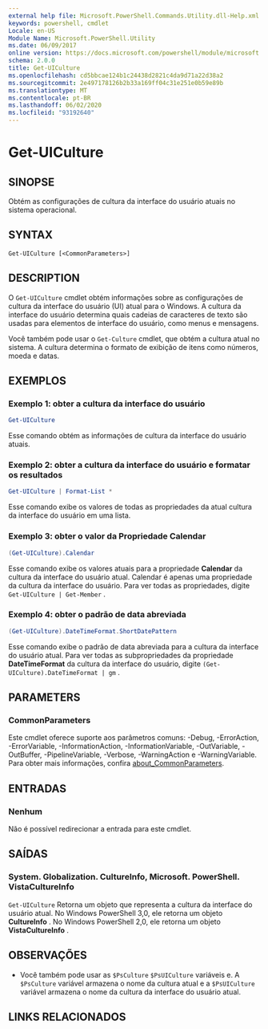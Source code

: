 ```yaml
---
external help file: Microsoft.PowerShell.Commands.Utility.dll-Help.xml
keywords: powershell, cmdlet
Locale: en-US
Module Name: Microsoft.PowerShell.Utility
ms.date: 06/09/2017
online version: https://docs.microsoft.com/powershell/module/microsoft.powershell.utility/get-uiculture?view=powershell-7&WT.mc_id=ps-gethelp
schema: 2.0.0
title: Get-UICulture
ms.openlocfilehash: cd5bbcae124b1c24438d2821c4da9d71a22d38a2
ms.sourcegitcommit: 2e497178126b2b33a169ff04c31e251e0b59e89b
ms.translationtype: MT
ms.contentlocale: pt-BR
ms.lasthandoff: 06/02/2020
ms.locfileid: "93192640"
---
```

# Get-UICulture

## SINOPSE
Obtém as configurações de cultura da interface do usuário atuais no sistema operacional.

## SYNTAX

```
Get-UICulture [<CommonParameters>]
```

## DESCRIPTION

O `Get-UICulture` cmdlet obtém informações sobre as configurações de cultura da interface do usuário (UI) atual para o Windows.
A cultura da interface do usuário determina quais cadeias de caracteres de texto são usadas para elementos de interface do usuário, como menus e mensagens.

Você também pode usar o `Get-Culture` cmdlet, que obtém a cultura atual no sistema.
A cultura determina o formato de exibição de itens como números, moeda e datas.

## EXEMPLOS

### Exemplo 1: obter a cultura da interface do usuário

```powershell
Get-UICulture
```

Esse comando obtém as informações de cultura da interface do usuário atuais.

### Exemplo 2: obter a cultura da interface do usuário e formatar os resultados

```powershell
Get-UICulture | Format-List *
```

Esse comando exibe os valores de todas as propriedades da atual cultura da interface do usuário em uma lista.

### Exemplo 3: obter o valor da Propriedade Calendar

```powershell
(Get-UICulture).Calendar
```

Esse comando exibe os valores atuais para a propriedade **Calendar** da cultura da interface do usuário atual.
Calendar é apenas uma propriedade da cultura da interface do usuário.
Para ver todas as propriedades, digite `Get-UICulture | Get-Member` .

### Exemplo 4: obter o padrão de data abreviada

```powershell
(Get-UICulture).DateTimeFormat.ShortDatePattern
```

Esse comando exibe o padrão de data abreviada para a cultura da interface do usuário atual.
Para ver todas as subpropriedades da propriedade **DateTimeFormat** da cultura da interface do usuário, digite `(Get-UICulture).DateTimeFormat | gm` .

## PARAMETERS

### CommonParameters

Este cmdlet oferece suporte aos parâmetros comuns: -Debug, -ErrorAction, -ErrorVariable, -InformationAction, -InformationVariable, -OutVariable, -OutBuffer, -PipelineVariable, -Verbose, -WarningAction e -WarningVariable. Para obter mais informações, confira [about_CommonParameters](../Microsoft.PowerShell.Core/About/about_CommonParameters.md).

## ENTRADAS

### Nenhum

Não é possível redirecionar a entrada para este cmdlet.

## SAÍDAS

### System. Globalization. CultureInfo, Microsoft. PowerShell. VistaCultureInfo

`Get-UICulture` Retorna um objeto que representa a cultura da interface do usuário atual.
No Windows PowerShell 3,0, ele retorna um objeto **CultureInfo** .
No Windows PowerShell 2,0, ele retorna um objeto **VistaCultureInfo** .

## OBSERVAÇÕES

- Você também pode usar as `$PsCulture` `$PsUICulture` variáveis e. A `$PsCulture` variável armazena o nome da cultura atual e a `$PsUICulture` variável armazena o nome da cultura da interface do usuário atual.

## LINKS RELACIONADOS
